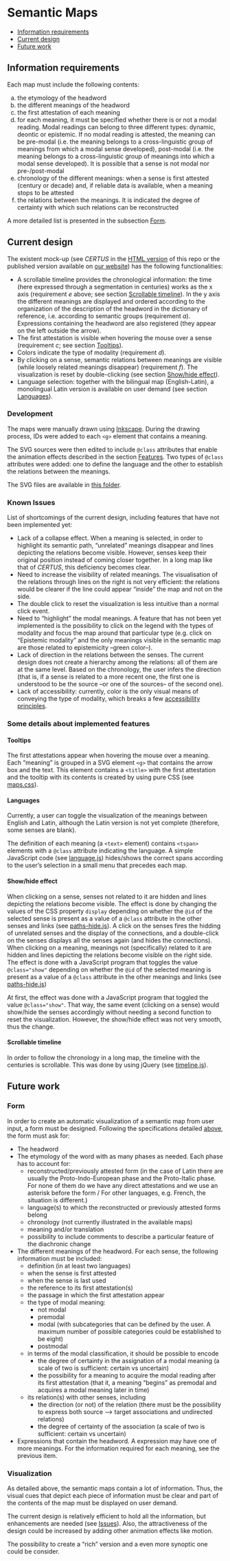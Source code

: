 # Semantic Maps
- [Information requirements](#information-requirements)
- [Current design](#current-design)
- [Future work](#future-work)

## Information requirements 
Each map must include the following contents:
<ol type="a">
<li>the etymology of the headword</li>
  <li>the different meanings of the headword</li>
  <li>the first attestation of each meaning</li>
  <li>for each meaning, it must be specified whether there is or not a modal reading. Modal readings can belong to three different types: dynamic, deontic or epistemic. If no modal reading is attested, the meaning can be pre-modal (i.e. the meaning belongs to a cross-linguistic group of meanings from which a modal sense developed), post-modal (i.e. the meaning belongs to a cross-linguistic group of meanings into which a modal sense developed). It is possible that a sense is not modal nor pre-/post-modal</li>
  <li>chronology of the different meanings: when a sense is first attested (century or decade) and, if reliable data is available, when a meaning stops to be attested</li>
  <li>the relations between the meanings. It is indicated the degree of certainty with which such relations can be reconstructed</li>
</ol>

A more detailed list is presented in the subsection [Form](#form).

## Current design
The existent mock-up (see _CERTUS_ in the [HTML version](https://github.com/WoPoss/semantic_maps/blob/master/drawn-maps/semantic-modal-maps.html) of this repo or the published version available on [our website](http://woposs.unil.ch/certus.php)) has the following functionalities:
- A scrollable timeline provides the chronological information: the time (here expressed through a segmentation in centuries) works as the x axis (requirement _e_ above; see section [Scrollable timeline](#scrollable-timeline)). In the y axis the different meanings are displayed and ordered according to the organization of the description of the headword in the dictionary of reference, i.e. according to semantic groups (requirement _a_). Expressions containing the headword are also registered (they appear on the left outside the arrow).
- The first attestation is visible when hovering the mouse over a sense (requirement _c_; see section [Tooltips](#tooltips)).
- Colors indicate the type of modality (requirement _d_).
- By clicking on a sense, semantic relations between meanings are visible (while loosely related meanings disappear) (requirement _f_). The visualization is reset by double-clicking (see section [Show/hide effect](#show/hide-effect)).
- Language selection: together with the bilingual map (English-Latin), a monolingual Latin version is available on user demand (see section [Languages](#languages)).

### Development
The maps were manually drawn using [Inkscape](https://inkscape.org/). During the drawing process, IDs were added to each `<g>` element that contains a meaning.

The SVG sources were then edited to include `@class` attributes that enable the animation effects described in the section [Features](#some-details-about-implemented-features). Two types of `@class` attributes were added: one to define the language and the other to establish the relations between the meanings.

The SVG files are available in [this folder](https://github.com/WoPoss/semantic_maps/tree/master/drawn-maps/svg).

### Known Issues
List of shortcomings of the current design, including features that have not been implemented yet:
- Lack of a collapse effect. When a meaning is selected, in order to highlight its semantic path, “unrelated” meanings disappear and lines depicting the relations become visible. However, senses keep their original position instead of coming closer together. In a long map like that of _CERTUS_, this deficiency becomes clear.
- Need to increase the visibility of related meanings. The visualisation of the relations through lines on the right is not very efficient: the relations would be clearer if the line could appear “inside” the map and not on the side. 
- The double click to reset the visualization is less intuitive than a normal click event.
- Need to “highlight” the modal meanings. A feature that has not been yet implemented is the possibility to click on the legend with the types of modality and focus the map around that particular type (e.g. click on “Epistemic modality” and the only meanings visible in the semantic map are those related to epistemicity –green color–).
- Lack of direction in the relations between the senses. The current design does not create a hierarchy among the relations: all of them are at the same level. Based on the chronology, the user infers the direction (that is, if a sense is related to a more recent one, the first one is understood to be the source –or one of the sources– of the second one).
- Lack of accessibility: currently, color is the only visual means of conveying the type of modality, which breaks a few [accessibility principles](https://www.w3.org/WAI/fundamentals/accessibility-principles/).

### Some details about implemented features

#### Tooltips
The first attestations appear when hovering the mouse over a meaning. Each “meaning” is grouped in a SVG element `<g>` that contains the arrow box and the text. This element contains a `<title>` with the first attestation and the tooltip with its contents is created by using pure CSS (see [maps.css](https://github.com/WoPoss/semantic_maps/blob/master/drawn-maps/css/maps.css)).

#### Languages
Currently, a user can toggle the visualization of the meanings between English and Latin, although the Latin version is not yet complete (therefore, some senses are blank).

The definition of each meaning (a `<text>` element) contains `<tspan>` elements with a `@class` attribute indicating the language. A simple JavaScript code (see [language.js](https://github.com/WoPoss/semantic_maps/blob/master/drawn-maps/js/language.js)) hides/shows the correct spans according to the user’s selection in a small menu that precedes each map.

#### Show/hide effect
When clicking on a sense, senses not related to it are hidden and lines depicting the relations become visible. The effect is done by changing the values of the CSS property `display` depending on whether the `@id` of the selected sense is present as a value of a `@class` attribute in the other senses and links (see [paths-hide.js](https://github.com/WoPoss/semantic_maps/blob/master/drawn-maps/js/paths-hide.js)). A click on the senses fires the hidding of unrelated senses and the display of the connections, and a double-click on the senses displays all the senses again (and hides the connections).
When clicking on a meaning, meanings not (specifically) related to it are hidden and lines depicting the relations become visible on the right side. The effect is done with a JavaScript program that toggles the value `@class="show"` depending on whether the `@id` of the selected meaning is present as a value of a `@class` attribute in the other meanings and links (see [paths-hide.js](https://github.com/WoPoss/semantic_maps/blob/master/drawn-maps/js/paths-hide.js))

At first, the effect was done with a JavaScript program that toggled the value `@class="show"`. That way, the same event (clicking on a sense) would show/hide the senses accordingly without needing a second function to reset the visualization. However, the show/hide effect was not very smooth, thus the change.

#### Scrollable timeline
In order to follow the chronology in a long map, the timeline with the centuries is scrollable. This was done by using jQuery (see [timeline.js](https://github.com/WoPoss/semantic_maps/blob/master/drawn-maps/js/timeline.js)).

## Future work
### Form
In order to create an automatic visualization of a semantic map from user input, a form must be designed. Following the specifications detailed [above](#information-requirements), the form must ask for:
- The headword
- The etymology of the word with as many phases as needed. Each phase has to account for:
    - reconstructed/previously attested form (in the case of Latin there are usually the Proto-Indo-European phase and the Proto-Italic phase. For none of them do we have any direct attestations and we use an asterisk before the form / For other languages, e.g. French, the situation is different.)
    - language(s) to which the reconstructed or previously attested forms belong 
    - chronology (not currently illustrated in the available maps)
    - meaning and/or translation
    - possibility to include comments to describe a particular feature of the diachronic change
- The different meanings of the headword. For each sense, the following information must be included:
    - definition (in at least two languages)
    - when the sense is first attested
    - when the sense is last used
    - the reference to its first attestation(s)
    - the passage in which the first attestation appear
    - the type of modal meaning:
        - not modal
        - premodal
        - modal (with subcategories that can be defined by the user. A maximum number of possible categories could be established to be eight)
        - postmodal
    - in terms of the modal classification, it should be possible to encode 
        - the degree of certainty in the assignation of a modal meaning (a scale of two is sufficient: certain vs uncertain)
        - the possibility for a meaning to acquire the modal reading after its first attestation (that it, a meaning “begins” as premodal and acquires a modal meaning later in time)
    - its relation(s) with other senses, including 
        - the direction (or not) of the relation (there must be the possibility to express both source --> target associations and undirected relations)
        - the degree of certainty of the association (a scale of two is sufficient: certain vs uncertain)
- Expressions that contain the headword. A expression may have one of more meanings. For the information required for each meaning, see the previous item.

### Visualization
As detailed above, the semantic maps contain a lot of information. Thus, the visual cues that depict each piece of information must be clear and part of the contents of the map must be displayed on user demand.

The current design is relatively efficient to hold all the information, but enhancements are needed (see [Issues](#issues)). Also, the attractiveness of the design could be increased by adding other animation effects like motion.

The possibility to create a “rich” version and a even more synoptic one could be consider.



